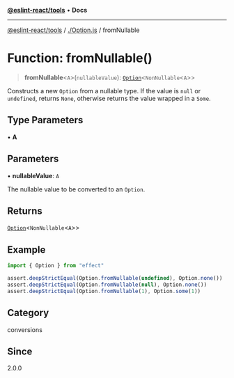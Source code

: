 [**@eslint-react/tools**](../../README.md) • **Docs**

***

[@eslint-react/tools](../../README.md) / [./Option.js](../README.md) / fromNullable

# Function: fromNullable()

> **fromNullable**\<`A`\>(`nullableValue`): [`Option`](../type-aliases/Option.md)\<`NonNullable`\<`A`\>\>

Constructs a new `Option` from a nullable type. If the value is `null` or `undefined`, returns `None`, otherwise
returns the value wrapped in a `Some`.

## Type Parameters

• **A**

## Parameters

• **nullableValue**: `A`

The nullable value to be converted to an `Option`.

## Returns

[`Option`](../type-aliases/Option.md)\<`NonNullable`\<`A`\>\>

## Example

```ts
import { Option } from "effect"

assert.deepStrictEqual(Option.fromNullable(undefined), Option.none())
assert.deepStrictEqual(Option.fromNullable(null), Option.none())
assert.deepStrictEqual(Option.fromNullable(1), Option.some(1))
```

## Category

conversions

## Since

2.0.0

